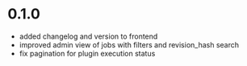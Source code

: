 # 0.1.0
- added changelog and version to frontend
- improved admin view of jobs with filters and revision_hash search
- fix pagination for plugin execution status